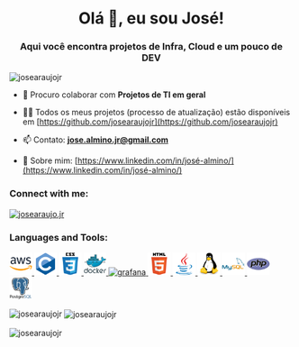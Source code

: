 <h1 align="center">Olá 👋, eu sou José!</h1>
<h3 align="center">Aqui você encontra projetos de Infra, Cloud e um pouco de DEV</h3>

<p align="left"> <img src="https://komarev.com/ghpvc/?username=josearaujojr&label=Profile%20views&color=0e75b6&style=flat" alt="josearaujojr" /> </p>

- 👋 Procuro colaborar com **Projetos de TI em geral**

- 👨‍💻 Todos os meus projetos (processo de atualização) estão disponíveis em [https://github.com/josearaujojr](https://github.com/josearaujojr)

- 📫 Contato: **jose.almino.jr@gmail.com**

- 📄 Sobre mim: [https://www.linkedin.com/in/josé-almino/](https://www.linkedin.com/in/josé-almino/)

<h3 align="left">Connect with me:</h3>
<p align="left">
<a href="https://instagram.com/" target="blank"><img align="center" src="https://raw.githubusercontent.com/rahuldkjain/github-profile-readme-generator/master/src/images/icons/Social/instagram.svg" alt="josearaujo.jr" height="30" width="40" /></a>
</p>

<h3 align="left">Languages and Tools:</h3>
<p align="left"> <a href="https://aws.amazon.com" target="_blank" rel="noreferrer"> <img src="https://raw.githubusercontent.com/devicons/devicon/master/icons/amazonwebservices/amazonwebservices-original-wordmark.svg" alt="aws" width="40" height="40"/> </a> <a href="https://www.cprogramming.com/" target="_blank" rel="noreferrer"> <img src="https://raw.githubusercontent.com/devicons/devicon/master/icons/c/c-original.svg" alt="c" width="40" height="40"/> </a> <a href="https://www.w3schools.com/css/" target="_blank" rel="noreferrer"> <img src="https://raw.githubusercontent.com/devicons/devicon/master/icons/css3/css3-original-wordmark.svg" alt="css3" width="40" height="40"/> </a> <a href="https://www.docker.com/" target="_blank" rel="noreferrer"> <img src="https://raw.githubusercontent.com/devicons/devicon/master/icons/docker/docker-original-wordmark.svg" alt="docker" width="40" height="40"/> </a> <a href="https://grafana.com" target="_blank" rel="noreferrer"> <img src="https://www.vectorlogo.zone/logos/grafana/grafana-icon.svg" alt="grafana" width="40" height="40"/> </a> <a href="https://www.w3.org/html/" target="_blank" rel="noreferrer"> <img src="https://raw.githubusercontent.com/devicons/devicon/master/icons/html5/html5-original-wordmark.svg" alt="html5" width="40" height="40"/> </a> <a href="https://www.java.com" target="_blank" rel="noreferrer"> <img src="https://raw.githubusercontent.com/devicons/devicon/master/icons/java/java-original.svg" alt="java" width="40" height="40"/> </a> <a href="https://www.linux.org/" target="_blank" rel="noreferrer"> <img src="https://raw.githubusercontent.com/devicons/devicon/master/icons/linux/linux-original.svg" alt="linux" width="40" height="40"/> </a> <a href="https://www.mysql.com/" target="_blank" rel="noreferrer"> <img src="https://raw.githubusercontent.com/devicons/devicon/master/icons/mysql/mysql-original-wordmark.svg" alt="mysql" width="40" height="40"/> </a> <a href="https://www.php.net" target="_blank" rel="noreferrer"> <img src="https://raw.githubusercontent.com/devicons/devicon/master/icons/php/php-original.svg" alt="php" width="40" height="40"/> </a> <a href="https://www.postgresql.org" target="_blank" rel="noreferrer"> <img src="https://raw.githubusercontent.com/devicons/devicon/master/icons/postgresql/postgresql-original-wordmark.svg" alt="postgresql" width="40" height="40"/> </a> </p>

<p><img align="left" src="https://github-readme-stats.vercel.app/api/top-langs?username=josearaujojr&show_icons=true&theme=dark&locale=en&layout=compact" alt="josearaujojr" /></p>

<p>&nbsp;<img align="center" src="https://github-readme-stats.vercel.app/api?username=josearaujojr&show_icons=true&theme=dark&locale=en" alt="josearaujojr" /></p>

<p><img align="center" src="https://github-readme-streak-stats.herokuapp.com/?user=josearaujojr&theme=dark" alt="josearaujojr" /></p>
